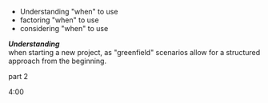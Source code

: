 - Understanding "when" to use
- factoring "when" to use
- considering "when" to use

***Understanding***\
when starting a new project, as "greenfield" scenarios allow for a structured approach from the beginning.

part 2 

4:00
